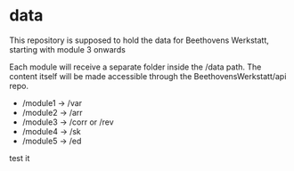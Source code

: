 # data
This repository is supposed to hold the data for Beethovens Werkstatt, starting
with module 3 onwards

Each module will receive a separate folder inside the /data path. The content itself will be made accessible through the BeethovensWerkstatt/api repo. 

* /module1 -> /var
* /module2 -> /arr
* /module3 -> /corr or /rev
* /module4 -> /sk
* /module5 -> /ed

test it
